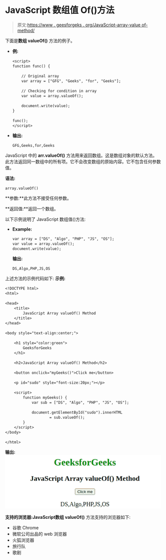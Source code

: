 # JavaScript 数组值 Of()方法

> 原文:[https://www . geesforgeks . org/JavaScript-array-value of-method/](https://www.geeksforgeeks.org/javascript-array-valueof-method/)

下面是**数组 valueOf()** 方法的例子。

*   **例:**

    ```
    <script>
    function func() { 

        // Original array 
        var array = ["GFG", "Geeks", "for", "Geeks"]; 

        // Checking for condition in array 
        var value = array.valueOf(); 

        document.write(value);
    } 

    func();
    </script>
    ```

*   **输出:**

    ```
    GFG,Geeks,for,Geeks
    ```

JavaScript 中的 **arr.valueOf()** 方法用来返回数组。这是数组对象的默认方法。此方法返回同一数组中的所有项。它不会改变数组的原始内容。它不包含任何参数值。

**语法:**

```
array.valueOf()
```

**参数:**此方法不接受任何参数。

**返回值:**返回一个数组。

以下示例说明了 JavaScript 数组值()方法:

*   **Example:**

    ```
    var array = ["DS", "Algo", "PHP", "JS", "OS"]; 
    var value = array.valueOf(); 
    document.write(value);
    ```

    **输出:**

    ```
    DS,Algo,PHP,JS,OS
    ```

上述方法的示例代码如下:
**示例:**

```
<!DOCTYPE html>
<html>

<head>
    <title>
        JavaScript Array valueOf() Method
    </title>
</head>

<body style="text-align:center;">

    <h1 style="color:green"> 
        GeeksforGeeks
    </h1>

    <h2>JavaScript Array valueOf() Method</h2>

    <button onclick="myGeeks()">Click me</button>

    <p id="sudo" style="font-size:20px;"></p>

    <script>
        function myGeeks() {
            var sub = ["DS", "Algo", "PHP", "JS", "OS"];

            document.getElementById("sudo").innerHTML
                    = sub.valueOf();
        }
    </script>
</body>

</html>
```

**输出:**
![](img/f818883d16093c828e5399e7565d4d08.png)

**支持的浏览器:**JavaScript**数组 valueOf()** 方法支持的浏览器如下:

*   谷歌 Chrome
*   微软公司出品的 web 浏览器
*   火狐浏览器
*   旅行队
*   歌剧